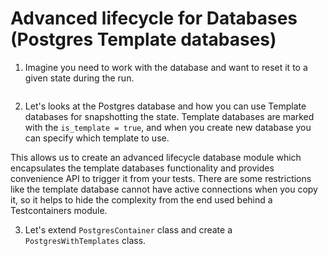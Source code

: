 # Advanced lifecycle for Databases (Postgres Template databases)

1. Imagine you need to work with the database and want to reset it to a given state during the run.

```bash

```

2. Let's looks at the Postgres database and how you can use Template databases for snapshotting the state. Template databases are marked with the `is_template = true`, and when you create new database you can specify which template to use. 

This allows us to create an advanced lifecycle database module which encapsulates the template databases functionality and provides convenience API to trigger it from your tests. 
There are some restrictions like the template database cannot have active connections when you copy it, so it helps to hide the complexity from the end used behind a Testcontainers module.


3. Let's extend `PostgresContainer` class and create a `PostgresWithTemplates` class. 

```
